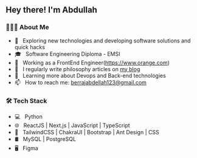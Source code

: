 <h2> Hey there! I'm Abdullah</h2>

<h3> 👨🏻‍💻 About Me </h3>

- 🤔 &nbsp; Exploring new technologies and developing software solutions and quick hacks
- 🎓 &nbsp; Software Engineering Diploma - EMSI
- 💼 &nbsp; Working as a FrontEnd Engineer(https://www.orange.com)
- 📝 &nbsp; I regularly write philosophy articles on [my blog](https://philoaleatoire.wordpress.com)
- 🌱 &nbsp; Learning more about Devops and Back-end technologies
- 📫 &nbsp; How to reach me: berrajabdellah123@gmail.com


<h3> 🛠 Tech Stack </h3>

- 💻 &nbsp;  Python
- 🌐 &nbsp;  ReactJS | Next.js | JavaScript | TypeScript
- 💈 &nbsp; TailwindCSS | ChakraUI | Bootstrap | Ant Design | CSS
- 🛢 &nbsp; MySQL | PostgreSQL
- 🖥 &nbsp; Figma
